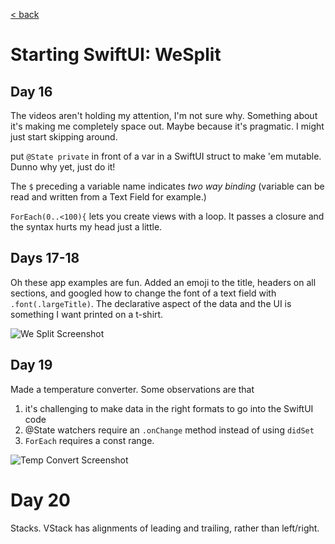 [< back](../README.md)
# Starting SwiftUI: WeSplit

## Day 16

The videos aren't holding my attention, I'm not sure why. Something about it's making me completely space out. Maybe because it's pragmatic. I might just start skipping around.

put `@State private` in front of a var in a SwiftUI struct to make 'em mutable. Dunno why yet, just do it!

The `$` preceding a variable name indicates *two way binding* (variable can be read and written from a Text Field for example.)

`ForEach(0..<100){` lets you create views with a loop. It passes a closure and the syntax hurts my head just a little.

## Days 17-18

Oh these app examples are fun. Added an emoji to the title, headers on all sections, and googled how to change the font of a text field with `.font(.largeTitle)`. The declarative aspect of the data and the UI is something I want printed on a t-shirt.

![We Split Screenshot](wesplit.jpg)

## Day 19

Made a temperature converter. Some observations are that
1. it's challenging to make data in the right formats to go into the SwiftUI code
2. @State watchers require an `.onChange` method instead of using `didSet`
3. `ForEach` requires a const range.

![Temp Convert Screenshot](tempConvert.jpg)

# Day 20

Stacks. VStack has alignments of leading and trailing, rather than left/right.


